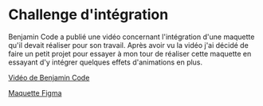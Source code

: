 # Challenge d'intégration

Benjamin Code a publié une vidéo concernant l'intégration d'une maquette qu'il devait réaliser pour son travail. Après avoir vu la vidéo j'ai décidé de faire un petit projet pour essayer à mon tour de réaliser cette maquette en essayant d'y intégrer quelques effets d'animations en plus.

[Vidéo de Benjamin Code](https://www.youtube.com/watch?v=f1kC1785aGs)

[Maquette Figma](https://www.dropbox.com/s/n6vvqvc9s93q589/qovery-engine.fig?dl=0)
